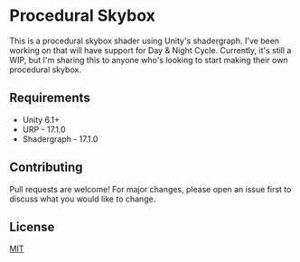 # Procedural Skybox
This is a procedural skybox shader using Unity's shadergraph. I've been working on that will have support for Day & Night Cycle. Currently, it's still a WIP, but I'm sharing this to anyone who's looking to start making their own procedural skybox. 

## Requirements
- Unity 6.1+
- URP - 17.1.0
- Shadergraph - 17.1.0

## Contributing

Pull requests are welcome! For major changes, please open an issue first
to discuss what you would like to change.

## License

[MIT](https://choosealicense.com/licenses/mit/)
